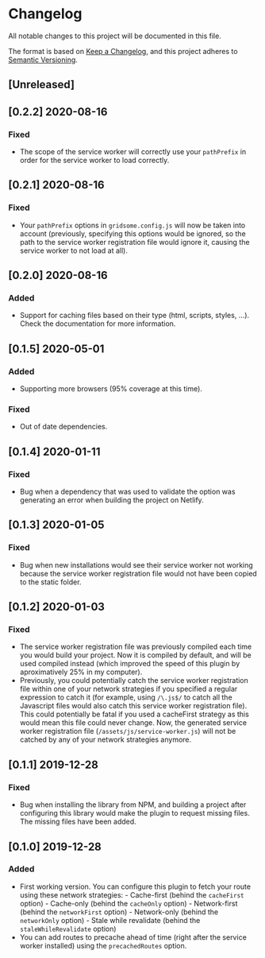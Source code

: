 # Changelog

All notable changes to this project will be documented in this file.

The format is based on [Keep a Changelog](https://keepachangelog.com/en/1.0.0/),
and this project adheres to [Semantic Versioning](https://semver.org/spec/v2.0.0.html).

## [Unreleased]

## [0.2.2] 2020-08-16

### Fixed

- The scope of the service worker will correctly use your `pathPrefix` in order for the service worker to load correctly.

## [0.2.1] 2020-08-16

### Fixed

- Your `pathPrefix` options in `gridsome.config.js` will now be taken into account (previously, specifying this options would be ignored, so the path to the service worker registration file would ignore it, causing the service worker to not load at all).

## [0.2.0] 2020-08-16

### Added

- Support for caching files based on their type (html, scripts, styles, ...). Check the documentation for more information.

## [0.1.5] 2020-05-01

### Added

- Supporting more browsers (95% coverage at this time).

### Fixed

- Out of date dependencies.

## [0.1.4] 2020-01-11

### Fixed

- Bug when a dependency that was used to validate the option was generating an error when building the project on Netlify.

## [0.1.3] 2020-01-05

### Fixed

- Bug when new installations would see their service worker not working because the service worker registration file would not have been copied to the static folder.

## [0.1.2] 2020-01-03

### Fixed

- The service worker registration file was previously compiled each time you would build your project. Now it is compiled by default, and will be used compiled instead (which improved the speed of this plugin by aproximatively 25% in my computer).
- Previously, you could potentially catch the service worker registration file within one of your network strategies if you specified a regular expression to catch it (for example, using `/\.js$/` to catch all the Javascript files would also catch this service worker registration file). This could potentially be fatal if you used a cacheFirst strategy as this would mean this file could never change. Now, the generated service worker registration file (`/assets/js/service-worker.js`) will not be catched by any of your network strategies anymore.

## [0.1.1] 2019-12-28

### Fixed

- Bug when installing the library from NPM, and building a project after configuring this library would make the plugin to request missing files. The missing files have been added.

## [0.1.0] 2019-12-28

### Added

- First working version. You can configure this plugin to fetch your route using these network strategies: - Cache-first (behind the `cacheFirst` option) - Cache-only (behind the `cacheOnly` option) - Network-first (behind the `networkFirst` option) - Network-only (behind the `networkOnly` option) - Stale while revalidate (behind the `staleWhileRevalidate` option)
- You can add routes to precache ahead of time (right after the service worker installed) using the `precachedRoutes` option.
